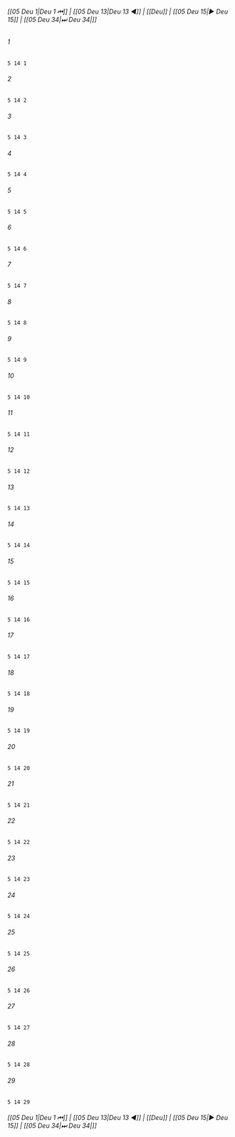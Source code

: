 
###### [[05 Deu 1|Deu 1 ⏮]] | [[05 Deu 13|Deu 13 ◀]] | [[Deu]] | [[05 Deu 15|▶ Deu 15]] | [[05 Deu 34|⏭ Deu 34|]]

###### 1
``` verse
5 14 1 
```
###### 2
``` verse
5 14 2 
```
###### 3
``` verse
5 14 3 
```
###### 4
``` verse
5 14 4 
```
###### 5
``` verse
5 14 5 
```
###### 6
``` verse
5 14 6 
```
###### 7
``` verse
5 14 7 
```
###### 8
``` verse
5 14 8 
```
###### 9
``` verse
5 14 9 
```
###### 10
``` verse
5 14 10 
```
###### 11
``` verse
5 14 11 
```
###### 12
``` verse
5 14 12 
```
###### 13
``` verse
5 14 13 
```
###### 14
``` verse
5 14 14 
```
###### 15
``` verse
5 14 15 
```
###### 16
``` verse
5 14 16 
```
###### 17
``` verse
5 14 17 
```
###### 18
``` verse
5 14 18 
```
###### 19
``` verse
5 14 19 
```
###### 20
``` verse
5 14 20 
```
###### 21
``` verse
5 14 21 
```
###### 22
``` verse
5 14 22 
```
###### 23
``` verse
5 14 23 
```
###### 24
``` verse
5 14 24 
```
###### 25
``` verse
5 14 25 
```
###### 26
``` verse
5 14 26 
```
###### 27
``` verse
5 14 27 
```
###### 28
``` verse
5 14 28 
```
###### 29
``` verse
5 14 29 
```

###### [[05 Deu 1|Deu 1 ⏮]] | [[05 Deu 13|Deu 13 ◀]] | [[Deu]] | [[05 Deu 15|▶ Deu 15]] | [[05 Deu 34|⏭ Deu 34|]]

